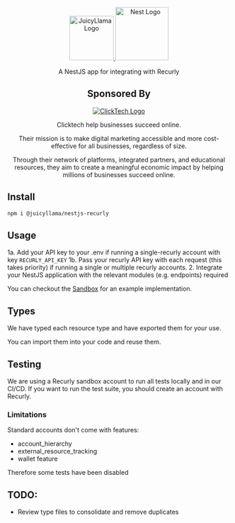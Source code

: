 <p align="center">
  <a href="https://juicyllama.com/" target="_blank">
    <img src="https://juicyllama.com/assets/images/icon.png" width="100" alt="JuicyLlama Logo" />
  </a>
  <a href="http://nestjs.com/" target="blank"><img src="https://nestjs.com/img/logo-small.svg" width="120" alt="Nest Logo" /></a>
</p>



<p align="center">
A NestJS app for integrating with Recurly
</p>

<h2 align="center">
Sponsored By
</h2>

<p align="center">
  <a href="https://clicktech.com/" target="_blank">
    <img src="https://clicktech.com/wp-content/uploads/2024/07/clicktech-logo.png" alt="ClickTech Logo" />
  </a>
</p>
<p align="center">
Clicktech help businesses succeed online.
</p>
<p align="center">
Their mission is to make digital marketing accessible and more cost-effective for all businesses, regardless of size.
</p>
<p align="center">
Through their network of platforms, integrated partners, and educational resources, they aim to create a meaningful economic impact by helping millions of businesses succeed online.
</p>

## Install

```bash
npm i @juicyllama/nestjs-recurly
```

## Usage

1a. Add your API key to your .env if running a single-recurly account with key `RECURLY_API_KEY`
1b. Pass your recurly API key with each request (this takes priority) if running a single or multiple recurly accounts.
2. Integrate your NestJS application with the relevant modules (e.g. endpoints) required

You can checkout the [Sandbox](./src/sandbox/) for an example implementation.

## Types

We have typed each resource type and have exported them for your use. 

You can import them into your code and reuse them.

## Testing

We are using a Recurly sandbox account to run all tests locally and in our CI/CD. If you want to run the test suite, you should create an account with Recurly.

### Limitations

Standard accounts don't come with features:

* account_hierarchy
* external_resource_tracking
* wallet feature

Therefore some tests have been disabled


## TODO: 

* Review type files to consolidate and remove duplicates